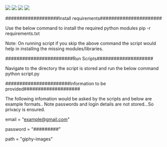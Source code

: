 ![](https://img.shields.io/badge/Tools-selenium-informational?style=flat&logo=python&logoColor=white&color=2bbc8a)
![](https://img.shields.io/badge/Tools-requests-informational?style=flat&logo=python&logoColor=white&color=2bbc8a)
![](https://img.shields.io/badge/Tools-BeautifulSoup-informational?style=flat&logo=python&logoColor=white&color=2bbc8a)
![](https://img.shields.io/badge/Code-Python-informational?style=flat&logo=python&logoColor=white&color=2bbc8a)


###################Install requirements######################

Use the below command to install the required python modules
pip -r requirements.txt

Note: On running script if you skip the above command the script would help in installing the missing modules/libraries.

########################Run Scripts####################

Navigate to the directory the script is stored and run the below command
python script.py

#######################Information to be provided####################

The following infomation would be asked by the scripts and below are example formats.. Note passwords and login details are not stored...So privacy is ensured.


email = "example@gmail.com"

password = "#########"

path = "giphy-images"


